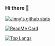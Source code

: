 ### Hi there 👋

<!--
**HelloJinny/HelloJinny** is a ✨ _special_ ✨ repository because its `README.md` (this file) appears on your GitHub profile.

Here are some ideas to get you started:

- 🔭 I’m currently working on ...
- 🌱 I’m currently learning ...
- 👯 I’m looking to collaborate on ...
- 🤔 I’m looking for help with ...
- 💬 Ask me about ...
- 📫 How to reach me: ...
- 😄 Pronouns: ...
- ⚡ Fun fact: ...
-->

<!--
**GitHub Stats Card

✔ 개별 통계 숨기기 
   - 예시 : &hide=stars,commits,prs,issues,contribs

✔ 총 커밋 수에 private 컨트리뷰트 개수 추가하기
  - 예시: &count_private=true

✔ 아이콘 표기
  - 예시 : show_icons=true

✔ 테마
  - 예시 : &theme=THEME_NAME
  - 모든 내장된 테마 : dark, radical, merko, gruvbox, tokyonight, onedark, cobalt, synthwave, highcontrast, dracula, ...
-->

[![Jinny's github stats](https://github-readme-stats.vercel.app/api?username=HelloJinny&hide=stars,commits,prs,issues,contribs&show_icons=true?&theme=vue)](https://github.com/HelloJinny/github-readme-stats)

<!-- GitHub Extra Pins -->

[![ReadMe Card](https://github-readme-stats.vercel.app/api/top-langs?username=HelloJinny/pin/?username=HelloJinny&repo=github-readme-stats)](https://github.com/HelloJinny/github-readme-stats)

<!--
**상위 언어 카드

✔ 사용법
   - readme에 코드 추가 api/top-langs?username=HelloJinny

✔ 개별 언어 숨기기  
   - 예시 : &hide=language1,language2

✔ 컴팩터 언어 카드 레이아웃
   - 예시 : &layout=compact
-->

[![Top Langs](https://github-readme-stats.vercel.app/api/top-langs/?username=HelloJinny&layout=compact)](https://github.com/HelloJinny/github-readme-stats)
